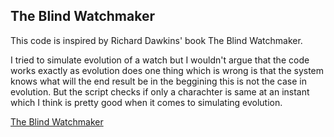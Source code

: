 ## The Blind Watchmaker
This code is inspired by Richard Dawkins' book The Blind Watchmaker.

I tried to simulate evolution of a watch but I wouldn't argue that the code works exactly as evolution does one thing which is wrong is that the system knows what will the end result be in the beggining this is not the case in evolution. But the script checks if only a charachter is same at an instant which I think is pretty good when it comes to simulating evolution. 

[The Blind Watchmaker](http://en.wikipedia.org/wiki/The_Blind_Watchmaker)
